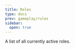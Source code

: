 ```yaml
---
title: Roles
type: docs
prev: gameplay/rules
sidebar:
  open: true
---
```


A list of all currently active roles.
